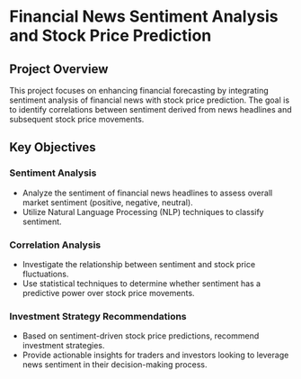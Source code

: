 # Financial News Sentiment Analysis and Stock Price Prediction

## Project Overview
This project focuses on enhancing financial forecasting by integrating sentiment analysis of financial news with stock price prediction. The goal is to identify correlations between sentiment derived from news headlines and subsequent stock price movements.

## Key Objectives
### Sentiment Analysis
- Analyze the sentiment of financial news headlines to assess overall market sentiment (positive, negative, neutral).
- Utilize Natural Language Processing (NLP) techniques to classify sentiment.

### Correlation Analysis
- Investigate the relationship between sentiment and stock price fluctuations.
- Use statistical techniques to determine whether sentiment has a predictive power over stock price movements.

### Investment Strategy Recommendations
- Based on sentiment-driven stock price predictions, recommend investment strategies.
- Provide actionable insights for traders and investors looking to leverage news sentiment in their decision-making process.


